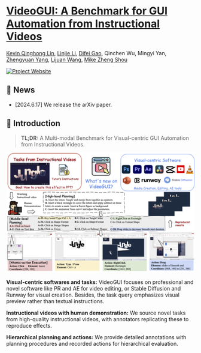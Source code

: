 # [VideoGUI: A Benchmark for GUI Automation from Instructional Videos](https://showlab.github.io/videogui/)
[Kevin Qinghong Lin](https://qinghonglin.github.io/), [Linjie Li](https://scholar.google.com/citations?user=WR875gYAAAAJ&hl=en), [Difei Gao](https://scholar.google.com/citations?user=No9OsocAAAAJ&hl=en), Qinchen Wu,
Mingyi Yan, [Zhengyuan Yang](https://zyang-ur.github.io/), [Lijuan Wang](https://www.microsoft.com/en-us/research/people/lijuanw/), [Mike Zheng Shou](https://sites.google.com/view/showlab)

[![Project Website](https://img.shields.io/badge/Project-Website-blue)](https://showlab.github.io/videogui/)

## 📢 News
- [2024.6.17] We release the arXiv paper.

## 📖 Introduction
> **TL;DR:** A Multi-modal Benchmark for Visual-centric GUI Automation from Instructional Videos.

![overview](./assets/teaser.png)

**Visual-centric softwares and tasks:** VideoGUI focuses on professional and novel software like PR and AE for video editing, or Stable Diffusion and Runway for visual creation. Besides, the task query emphasizes visual preview rather than textual instructions.

**Instructional videos with human demonstration:** We source novel tasks from high-quality instructional videos, with annotators replicating these to reproduce effects.

**Hierarchical planning and actions:** We provide detailed annotations with planning procedures and recorded actions for hierarchical evaluation.
